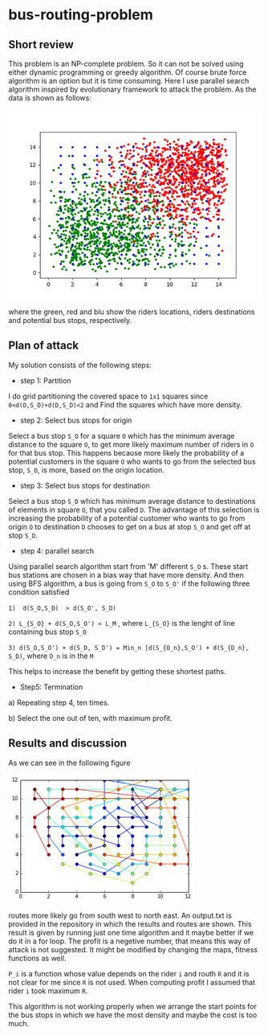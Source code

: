# bus-routing-problem

## Short review
This problem is an NP-complete problem. So it can not be solved using either dynamic programming  or greedy algorithm. 
Of course brute force algorithm is an option but it is time consuming. Here I use parallel search algorithm inspired by 
evolutionary framework to attack the problem. As the data is shown as follows: 

![alt tag](https://raw.githubusercontent.com/ezahedi/bus-routing-problem/master/points.png)

where the green, red and blu show the riders locations, riders destinations and potential bus stops, respectively.

## Plan of attack

My solution consists of the following steps:

- step 1: Partition

I do grid partitioning the covered space to `1x1` squares since `0<d(O,S_O)+d(D,S_D)<2`
and Find the squares which have more density.

- step 2:  Select bus stops for origin

Select a bus stop `S_O` for a square `O` which has the minimum average distance to the square `O`, to get more likely maximum 
number of riders in `O` for that bus stop. This happens because more likely the probability of a potential customers in the square `O` who wants to go from the selected bus stop, `S_O`, is more, based on the origin location.

- step 3: Select bus stops for destination

Select a bus stop `S_D` which has minimum average distance to destinations of elements in square `O`, that you called `D`. The 
advantage of this selection is increasing the probability of a potential customer who wants to go from origin `O` to destination `D` 
chooses to get on a bus at stop `S_O` and get off at stop `S_D`.

- step 4: parallel search

Using parallel search algorithm start from 'M' different `S_O` s. 
These start bus stations are chosen in a bias way that have more density.
And then using BFS algorithm, a bus is going from `S_O` to `S_O'` if the following three condition satisfied

`1)  d(S_O,S_D)  > d(S_O', S_D)`

`2) L_{S_O} + d(S_O,S_O') < L_M`     , where `L_{S_O}` is the lenght of line containing bus stop `S_O`

`3) d(S_O,S_O') + d(S_D, S_D') = Min_n [d(S_{O_n},S_O') + d(S_{D_n}, S_D)`, where `O_n` is in the `M`

This helps to increase the benefit by getting these shortest paths.

- Step5: Termination

a) Repeating step 4, ten times.

b) Select the one out of ten, with maximum profit.

## Results and discussion
As we can see in the following figure

![alt tag](https://raw.githubusercontent.com/ezahedi/bus-routing-problem/master/Routes.png)

routes more likely go from south west to north east. An output.txt is provided in the repository in which the results and routes are shown. This result is given by running just one time algorithm and it maybe better if we do it in a for loop. The profit is a negetive number, that means this way of attack is not suggested. It might be modified by changing the maps, fitness functions as well. 

`P_i` is a function whose value depends on the rider `i` and routh `R` and it is not clear for me since `R` is not used. When computing profit I assumed that rider `i` took maximum `R`.

This algorithm is not working properly when we arrange the start points for the bus stops in which we have the most density and maybe the cost is too much. 
